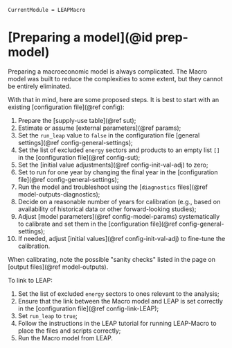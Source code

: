 ```@meta
CurrentModule = LEAPMacro
```

# [Preparing a model](@id prep-model)
Preparing a macroeconomic model is always complicated. The Macro model was built to reduce the complexities to some extent, but they cannot be entirely eliminated.

With that in mind, here are some proposed steps. It is best to start with an existing [configuration file](@ref config):
  1. Prepare the [supply-use table](@ref sut);
  1. Estimate or assume [external parameters](@ref params);
  1. Set the `run_leap` value to `false` in the configuration file [general settings](@ref config-general-settings);
  1. Set the list of excluded `energy` sectors and products to an empty list `[]` in the [configuration file](@ref config-sut);
  1. Set the [initial value adjustments](@ref config-init-val-adj) to zero;
  1. Set to run for one year by changing the final year in the [configuration file](@ref config-general-settings);
  1. Run the model and troubleshoot using the [`diagnostics` files](@ref model-outputs-diagnostics);
  1. Decide on a reasonable number of years for calibration (e.g., based on availability of historical data or other forward-looking studies);
  1. Adjust [model parameters](@ref config-model-params) systematically to calibrate and set them in the [configuration file](@ref config-general-settings);
  1. If needed, adjust [initial values](@ref config-init-val-adj) to fine-tune the calibration.

When calibrating, note the possible "sanity checks" listed in the page on [output files](@ref model-outputs).

To link to LEAP:
  1. Set the list of excluded `energy` sectors to ones relevant to the analysis;
  1. Ensure that the link between the Macro model and LEAP is set correctly in the [configuration file](@ref config-link-LEAP);
  1. Set `run_leap` to `true`;
  1. Follow the instructions in the LEAP tutorial for running LEAP-Macro to place the files and scripts correctly;
  1. Run the Macro model from LEAP.
